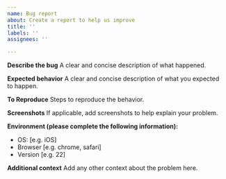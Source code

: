 ```yaml
---
name: Bug report
about: Create a report to help us improve
title: ''
labels: ''
assignees: ''

---
```


**Describe the bug**
A clear and concise description of what happened.

**Expected behavior**
A clear and concise description of what you expected to happen.

**To Reproduce**
Steps to reproduce the behavior.

**Screenshots**
If applicable, add screenshots to help explain your problem.

**Environment (please complete the following information):**
 - OS: [e.g. iOS]
 - Browser [e.g. chrome, safari]
 - Version [e.g. 22]

**Additional context**
Add any other context about the problem here.
